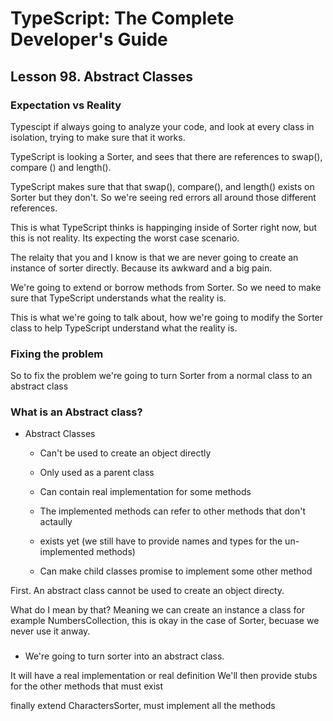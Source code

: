 # TypeScript: The Complete Developer's Guide

## Lesson 98. Abstract Classes

### Expectation vs Reality

Typescipt if always going to analyze your code, and look at every class in isolation, trying to make sure that it works.

TypeScript is looking a Sorter, and sees that there are references to swap(), compare () and length().

TypeScript makes sure that that swap(), compare(), and length() exists on Sorter but they don't. So we're seeing red errors all around those different references.

This is what TypeScript thinks is happinging inside of Sorter right now, but this is not reality. Its expecting the worst case scenario.

The relaity that you and I know is that we are never going to create an instance of sorter directly. Because its awkward and a big pain.

We're going to extend or borrow methods from Sorter. So we need to make sure that TypeScript understands what the reality is.

This is what we're going to talk about, how we're going to modify the Sorter class to help TypeScript understand what the reality is.

### Fixing the problem

<!-- So to fix the problem, w'ere going to turn sorter from a normal class into something called an abstract class -->

So to fix the problem we're going to turn Sorter from a normal class to an abstract class

### What is an Abstract class?

<!-- So let's very quickly talk about what an abstract class is. -->

- Abstract Classes

  - Can't be used to create an object directly
  - Only used as a parent class
  - Can contain real implementation for some methods
  - The implemented methods can refer to other methods that don't actaully
  - exists yet (we still have to provide names and types for the un-implemented methods)

  - Can make child classes promise to implement some other method

First. An abstract class cannot be used to create an object directy.

What do I mean by that? Meaning we can create an instance a class for example NumbersCollection, this is okay in the case of Sorter, becuase we never use it anway.

###

<!-- We're going to turn sorter into an abstract class. -->

- We're going to turn sorter into an abstract class.

It will have a real implementation or real definition
We'll then provide stubs for the other methods that must exist

finally extend CharactersSorter, must implement all the methods
